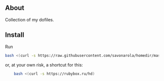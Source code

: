 ## About

Collection of my dofiles.

## Install

Run

```bash
bash <(curl -s https://raw.githubusercontent.com/savonarola/homedir/master/install.sh)
``` 

or, at your own risk, a shortcut for this:

```bash
    bash <(curl -s https://rubybox.ru/hd)
```
